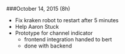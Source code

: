 ###October 14, 2015 (8h)

* Fix kraken robot to restart after 5 minutes
* Help Aaron Stuck
* Prototype for channel indicator
	- frontend integration handed to bert
	- done with backend
